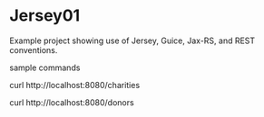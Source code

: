 # Jersey01

Example project showing use of Jersey, Guice, Jax-RS, and REST conventions.

sample commands


curl http://localhost:8080/charities

curl http://localhost:8080/donors
